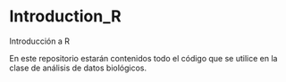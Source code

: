 # Introduction_R
Introducción a R

En este repositorio estarán contenidos todo el código que se utilice en la clase de análisis de datos biológicos.
